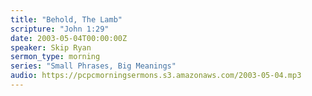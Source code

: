 ```yaml
---
title: "Behold, The Lamb"
scripture: "John 1:29"
date: 2003-05-04T00:00:00Z
speaker: Skip Ryan
sermon_type: morning
series: "Small Phrases, Big Meanings"
audio: https://pcpcmorningsermons.s3.amazonaws.com/2003-05-04.mp3 
---
```



